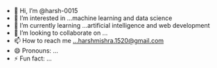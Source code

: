 - 👋 Hi, I’m @harsh-0015
- 👀 I’m interested in ...machine learning and data science 
- 🌱 I’m currently learning ...artificial intelligence and web development
- 💞️ I’m looking to collaborate on ...
- 📫 How to reach me ...harshmishra.1520@gmail.com
- 😄 Pronouns: ...
- ⚡ Fun fact: ...

<!---
harsh-0015/harsh-0015 is a ✨ special ✨ repository because its `README.md` (this file) appears on your GitHub profile.
You can click the Preview link to take a look at your changes.
--->
